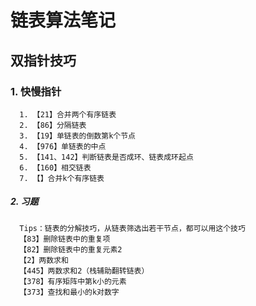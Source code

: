 # 链表算法笔记
## 双指针技巧
### 1. 快慢指针
      1. 【21】合并两个有序链表
      2. 【86】分隔链表
      3. 【19】单链表的倒数第k个节点
      4. 【976】单链表的中点
      5. 【141、142】判断链表是否成环、链表成环起点
      6. 【160】相交链表
      7. 【】合并k个有序链表
##### 2. 习题
      Tips：链表的分解技巧，从链表筛选出若干节点，都可以用这个技巧
      【83】删除链表中的重复项
      【82】删除链表中的重复元素2
      【2】两数求和
      【445】两数求和2（栈辅助翻转链表）
      【378】有序矩阵中第k小的元素
      【373】查找和最小的k对数字